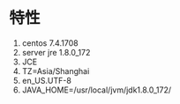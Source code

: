 # 特性

1. centos 7.4.1708
2. server jre 1.8.0_172
3. JCE
4. TZ=Asia/Shanghai
5. en_US.UTF-8
6. JAVA_HOME=/usr/local/jvm/jdk1.8.0_172/
